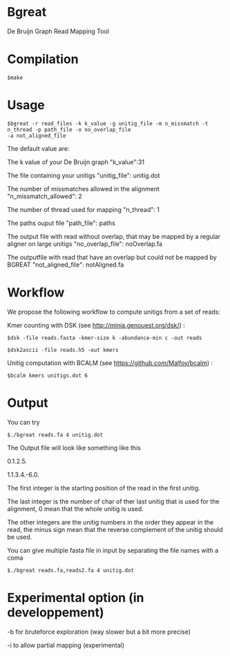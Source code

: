 Bgreat
=====
De Bruijn Graph Read Mapping Tool

Compilation
====
	$make

Usage
====
	$bgreat -r read_files -k k_value -g unitig_file -m n_missmatch -t n_thread -p path_file -o no_overlap_file 
	-a not_aligned_file


The default value are:
 

The k value of your De Bruijn graph
"k_value":31
 

The file containing your unitigs
"unitig_file": unitig.dot
 

The number of missmatches allowed in the alignment
"n_missmatch_allowed": 2
 

The number of thread used for mapping
"n_thread": 1
 

The paths ouput file 
"path_file": paths
 

The output file with read without overlap, that may be mapped by a regular aligner on large unitigs
"no_overlap_file": noOverlap.fa
 

The outputfile with read that have an overlap but could not be mapped by BGREAT
"not_aligned_file": notAligned.fa


Workflow
====


We propose the following workflow to compute unitigs from a set of reads:


Kmer counting with DSK (see http://minia.genouest.org/dsk/) :

	$dsk -file reads.fasta -kmer-size k -abundance-min c -out reads

	$dsk2ascii -file reads.h5 -out kmers


Unitig computation with BCALM (see https://github.com/Malfoy/bcalm) :

	$bcalm kmers unitigs.dot 6

Output
====
You can try

	$./bgreat reads.fa 4 unitig.dot

The Output file will look like something like this

0.1.2.5.

1.1.3.4.-6.0.

The first integer is the starting position of the read in the first unitig.

The last integer is the number of char of ther last unitig that is used for the alignment, 0 mean that the whole unitig is used.

The other integers are the unitig numbers in the order they appear in the read, the minus sign mean that the reverse complement of the unitig should be used.

You can give multiple fasta file in input by separating the file names with a coma
	
	$./bgreat reads.fa,reads2.fa 4 unitig.dot



Experimental option (in developpement)
====
-b for bruteforce exploration (way slower but a bit more precise)

-i to allow partial mapping (experimental)
